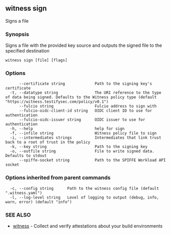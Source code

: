 ## witness sign

Signs a file

### Synopsis

Signs a file with the provided key source and outputs the signed file to the specified destination

```
witness sign [file] [flags]
```

### Options

```
      --certificate string             Path to the signing key's certificate
  -t, --datatype string                The URI reference to the type of data being signed. Defaults to the Witness policy type (default "https://witness.testifysec.com/policy/v0.1")
      --fulcio string                  Fulcio address to sign with
      --fulcio-oidc-client-id string   OIDC client ID to use for authentication
      --fulcio-oidc-issuer string      OIDC issuer to use for authentication
  -h, --help                           help for sign
  -f, --infile string                  Witness policy file to sign
  -i, --intermediates strings          Intermediates that link trust back to a root of trust in the policy
  -k, --key string                     Path to the signing key
  -o, --outfile string                 File to write signed data. Defaults to stdout
      --spiffe-socket string           Path to the SPIFFE Workload API socket
```

### Options inherited from parent commands

```
  -c, --config string      Path to the witness config file (default ".witness.yaml")
  -l, --log-level string   Level of logging to output (debug, info, warn, error) (default "info")
```

### SEE ALSO

* [witness](witness.md)	 - Collect and verify attestations about your build environments

